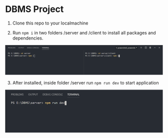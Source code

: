 # DBMS Project

1. Clone this repo to your localmachine

2. Run `npm i` in two folders /server and /client to install all packages and dependencies.

![alt text](https://github.com/Dafreak2211/DBMS/blob/master/markdown/raw/Screenshot_111.png)

3. After installed, inside folder /server run `npm run dev` to start application

![](https://github.com/Dafreak2211/DBMS/blob/master/markdown/raw/Screenshot_117.png)


